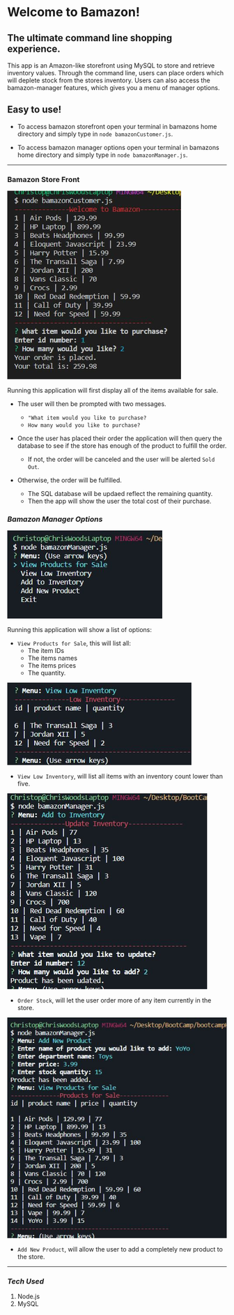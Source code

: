 # **Welcome to Bamazon!**

## **The ultimate command line shopping experience.**

This app is an Amazon-like storefront using MySQL to store and    retrieve inventory values. Through the command line, users can place orders which will deplete stock from the stores inventory. Users can also access the bamazon-manager features, which gives you a menu of manager options.

## **Easy to use!**

- To access bamazon storefront open your terminal in bamazons home directory and simply type in `node bamazonCustomer.js`.

- To access bamazon manager options open your terminal in bamazons home directory and simply type in `node bamazonManager.js`.

- - -

### **Bamazon Store Front**

![Homepage](images/BamaCustomer.jpg)

Running this application will first display all of the items available for sale.

- The user will then be prompted with two messages.
  - `"What item would you like to purchase?`
  - `How many would you like to purchase?`

- Once the user has placed their order the application will then query the database to see if the store has enough of the product to fulfill the order.
  - If not, the order will be canceled and the user will be alerted `Sold Out`.

- Otherwise, the order will be fulfilled.
  - The SQL database will be updaed reflect the remaining quantity.
  - Then the app will show the user the total cost of their purchase.

### ***Bamazon Manager Options***

![Manager Page](images/BamaManagerOptions.jpg)

Running this application will show a list of options:

- `View Products for Sale`, this will list all:
  - The item IDs
  - The items names
  - The items prices
  - The quantity.

![Low inventory view](images/BamaManagerLow.jpg)

- `View Low Inventory`, will list all items with an inventory count lower than five.

![add stock view](images/BamaManagerAdd.jpg)

- `Order Stock`, will let the user order more of any item currently in the store.

![new product view](images/BamaManagerNew.jpg)

- `Add New Product`, will allow the user to add a completely new product to the store.

- - -

### ***Tech Used***

1. Node.js
2. MySQL